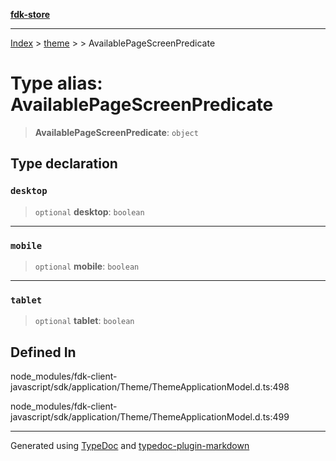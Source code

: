 [**fdk-store**](../../../README.md)
***

[Index](../../../API.md) > [theme](../../README.md) > [<internal>](../README.md) > AvailablePageScreenPredicate

# Type alias: AvailablePageScreenPredicate

> **AvailablePageScreenPredicate**: `object`

## Type declaration

### `desktop`

> `optional` **desktop**: `boolean`

***

### `mobile`

> `optional` **mobile**: `boolean`

***

### `tablet`

> `optional` **tablet**: `boolean`

## Defined In

node\_modules/fdk-client-javascript/sdk/application/Theme/ThemeApplicationModel.d.ts:498

node\_modules/fdk-client-javascript/sdk/application/Theme/ThemeApplicationModel.d.ts:499

***
Generated using [TypeDoc](https://typedoc.org/) and [typedoc-plugin-markdown](https://www.npmjs.com/package/typedoc-plugin-markdown)

